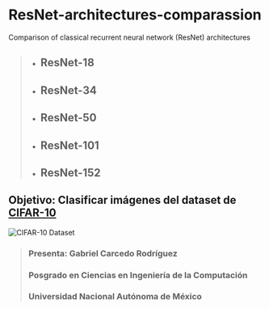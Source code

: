 # ResNet-architectures-comparassion
Comparison of classical recurrent neural network (ResNet) architectures

> - ## ResNet-18
> - ## ResNet-34
> - ## ResNet-50
> - ## ResNet-101
> - ## ResNet-152

## <strong>Objetivo:</strong> Clasificar imágenes del dataset de <a href="https://www.cs.toronto.edu/~kriz/cifar.html">CIFAR-10</a>

![CIFAR-10 Dataset](https://production-media.paperswithcode.com/datasets/4fdf2b82-2bc3-4f97-ba51-400322b228b1.png)

> ### Presenta: Gabriel Carcedo Rodríguez
> ### Posgrado en Ciencias en Ingeniería de la Computación
> ### Universidad Nacional Autónoma de México
